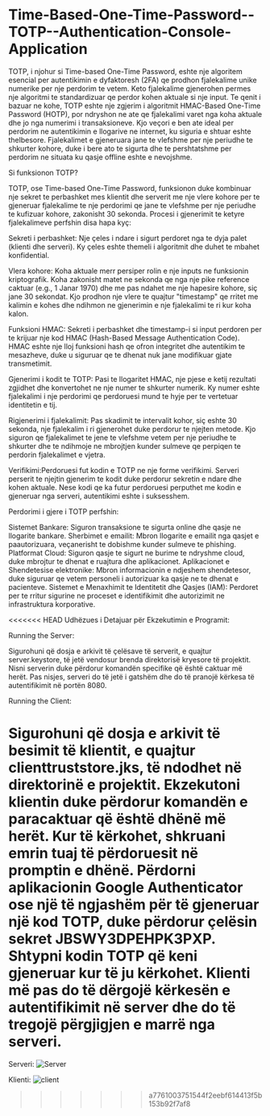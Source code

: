 # Time-Based-One-Time-Password--TOTP--Authentication-Console-Application



TOTP, i njohur si Time-based One-Time Password, eshte nje algoritem esencial per autentikimin e dyfaktoresh (2FA) qe prodhon fjalekalime unike numerike per nje perdorim te vetem. Keto fjalekalime gjenerohen permes nje algoritmi te standardizuar qe perdor kohen aktuale si nje input. Te qenit i bazuar ne kohe, TOTP eshte nje zgjerim i algoritmit HMAC-Based One-Time Password (HOTP), por ndryshon ne ate qe fjalekalimi varet nga koha aktuale dhe jo nga numerimi i transaksioneve. Kjo veçori e ben ate ideal per perdorim ne autentikimin e llogarive ne internet, ku siguria e shtuar eshte thelbesore. Fjalekalimet e gjeneruara jane te vlefshme per nje periudhe te shkurter kohore, duke i bere ato te sigurta dhe te pershtatshme per perdorim ne situata ku qasje offline eshte e nevojshme. 


Si funksionon TOTP?

TOTP, ose Time-based One-Time Password, funksionon duke kombinuar nje sekret te perbashket mes klientit dhe serverit me nje vlere kohore
per te gjeneruar fjalekalime te nje perdorimi qe jane te vlefshme per nje periudhe te kufizuar kohore, zakonisht 30 sekonda. Procesi i 
gjenerimit te ketyre fjalekalimeve perfshin disa hapa kyç:

Sekreti i perbashket: Nje çeles i ndare i sigurt perdoret nga te dyja palet (klienti dhe serveri). Ky çeles eshte themeli i algoritmit dhe duhet te mbahet konfidential.

Vlera kohore: Koha aktuale merr persiper rolin e nje inputs ne funksionin kriptografik. Koha zakonisht matet ne sekonda qe nga nje pike
reference caktuar (e.g., 1 Janar 1970) dhe me pas ndahet me nje hapesire kohore, siç jane 30 sekondat. Kjo prodhon nje vlere te quajtur "timestamp" qe rritet me kalimin e kohes dhe ndihmon ne gjenerimin e nje fjalekalimi te ri kur koha kalon.

Funksioni HMAC: Sekreti i perbashket dhe timestamp-i si input perdoren per te krijuar nje kod HMAC (Hash-Based Message Authentication Code). HMAC eshte nje lloj funksioni hash qe ofron integritet dhe autentikim te mesazheve, duke u siguruar qe te dhenat nuk jane modifikuar gjate transmetimit.

Gjenerimi i kodit te TOTP: Pasi te llogaritet HMAC, nje pjese e ketij rezultati zgjidhet dhe konvertohet ne nje numer te shkurter numerik. Ky numer eshte fjalekalimi i nje perdorimi qe perdoruesi mund te hyje per te vertetuar identitetin e tij.

Rigjenerimi i fjalekalimit: Pas skadimit te intervalit kohor, siç eshte 30 sekonda, nje fjalekalim i ri gjenerohet duke perdorur te njejten metode. Kjo siguron qe fjalekalimet te jene te vlefshme vetem per nje periudhe te shkurter dhe te ndihmoje ne mbrojtjen kunder sulmeve qe perpiqen te perdorin fjalekalimet e vjetra.

Verifikimi:Perdoruesi fut kodin e TOTP ne nje forme verifikimi. Serveri perserit te njejtin gjenerim te kodit duke perdorur sekretin e ndare dhe kohen aktuale. Nese kodi qe ka futur perdoruesi perputhet me kodin e gjeneruar nga serveri, autentikimi eshte i suksesshem.


Perdorimi i gjere i TOTP perfshin:

Sistemet Bankare: Siguron transaksione te sigurta online dhe qasje ne llogarite bankare.
Sherbimet e emailit: Mbron llogarite e emailit nga qasjet e paautorizuara, veçanerisht te dobishme kunder sulmeve te phishing.
Platformat Cloud: Siguron qasje te sigurt ne burime te ndryshme cloud, duke mbrojtur te dhenat e ruajtura dhe aplikacionet.
Aplikacionet e Shendetesise elektronike: Mbron informacionin e ndjeshem shendetesor, duke siguruar qe vetem personeli i autorizuar ka qasje ne te dhenat e pacienteve.
Sistemet e Menaxhimit te Identitetit dhe Qasjes (IAM): Perdoret per te rritur sigurine ne proceset e identifikimit dhe autorizimit ne infrastruktura korporative.


<<<<<<< HEAD
Udhëzues i Detajuar për Ekzekutimin e Programit:

Running the Server:

Sigurohuni që dosja e arkivit të çelësave të serverit, e quajtur server.keystore, të jetë vendosur brenda direktorisë kryesore të projektit.
Nisni serverin duke përdorur komandën specifike që është caktuar më herët.
Pas nisjes, serveri do të jetë i gatshëm dhe do të pranojë kërkesa të autentifikimit në portën 8080.

Running the Client:

Sigurohuni që dosja e arkivit të besimit të klientit, e quajtur clienttruststore.jks, të ndodhet në direktorinë e projektit.
Ekzekutoni klientin duke përdorur komandën e paracaktuar që është dhënë më herët.
Kur të kërkohet, shkruani emrin tuaj të përdoruesit në promptin e dhënë.
Përdorni aplikacionin Google Authenticator ose një të ngjashëm për të gjeneruar një kod TOTP, duke përdorur çelësin sekret JBSWY3DPEHPK3PXP.
Shtypni kodin TOTP që keni gjeneruar kur të ju kërkohet.
Klienti më pas do të dërgojë kërkesën e autentifikimit në server dhe do të tregojë përgjigjen e marrë nga serveri.
=======

Serveri:
![Server](https://github.com/roniveseli1/Time-Based-One-Time-Password--TOTP--Authentication-Console-Application/assets/148273893/0833b675-363c-4c00-b2fe-78e70859aca3)

Klienti:
![client](https://github.com/roniveseli1/Time-Based-One-Time-Password--TOTP--Authentication-Console-Application/assets/148273893/b6405976-1b84-41f0-afa6-f5e1e24947e5)
>>>>>>> a7761003751544f2eebf614413f5b153b92f7af8
